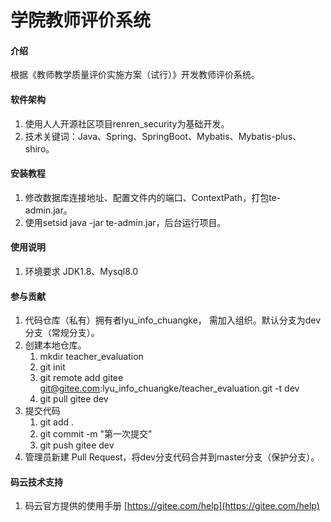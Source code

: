 # 学院教师评价系统

#### 介绍
根据《教师教学质量评价实施方案（试行）》开发教师评价系统。

#### 软件架构
1. 使用人人开源社区项目renren_security为基础开发。
2. 技术关键词：Java、Spring、SpringBoot、Mybatis、Mybatis-plus、shiro。

#### 安装教程

1. 修改数据库连接地址、配置文件内的端口、ContextPath，打包te-admin.jar。
2. 使用setsid java -jar te-admin.jar，后台运行项目。

#### 使用说明

1. 环境要求 JDK1.8、Mysql8.0

#### 参与贡献
1. 代码仓库（私有）拥有者lyu_info_chuangke， 需加入组织。默认分支为dev分支（常规分支）。
2. 创建本地仓库。
    1. mkdir teacher_evaluation
    2. git init
    3. git remote add gitee git@gitee.com:lyu_info_chuangke/teacher_evaluation.git -t dev
    4. git pull gitee dev
3. 提交代码
    1. git add .
    2. git commit -m "第一次提交"
    3. git push gitee dev
4. 管理员新建 Pull Request，将dev分支代码合并到master分支（保护分支）。


#### 码云技术支持

1.  码云官方提供的使用手册 [https://gitee.com/help](https://gitee.com/help)